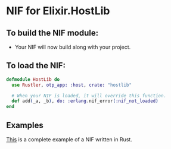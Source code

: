 # NIF for Elixir.HostLib

## To build the NIF module:

- Your NIF will now build along with your project.

## To load the NIF:

```elixir
defmodule HostLib do
  use Rustler, otp_app: :host, crate: "hostlib"

  # When your NIF is loaded, it will override this function.
  def add(_a, _b), do: :erlang.nif_error(:nif_not_loaded)
end
```

## Examples

[This](https://github.com/rusterlium/NifIo) is a complete example of a NIF written in Rust.
